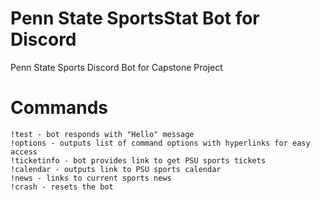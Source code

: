 # Penn State SportsStat Bot for Discord
Penn State Sports Discord Bot for Capstone Project

# Commands
```
!test - bot responds with "Hello" message 
!options - outputs list of command options with hyperlinks for easy access
!ticketinfo - bot provides link to get PSU sports tickets
!calendar - outputs link to PSU sports calendar
!news - links to current sports news
!crash - resets the bot
```
